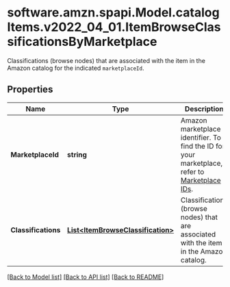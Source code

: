 # software.amzn.spapi.Model.catalogItems.v2022_04_01.ItemBrowseClassificationsByMarketplace
Classifications (browse nodes) that are associated with the item in the Amazon catalog for the indicated `marketplaceId`.

## Properties

Name | Type | Description | Notes
------------ | ------------- | ------------- | -------------
**MarketplaceId** | **string** | Amazon marketplace identifier. To find the ID for your marketplace, refer to [Marketplace IDs](https://developer-docs.amazon.com/sp-api/docs/marketplace-ids). | 
**Classifications** | [**List&lt;ItemBrowseClassification&gt;**](ItemBrowseClassification.md) | Classifications (browse nodes) that are associated with the item in the Amazon catalog. | [optional] 

[[Back to Model list]](../README.md#documentation-for-models) [[Back to API list]](../README.md#documentation-for-api-endpoints) [[Back to README]](../README.md)

